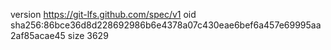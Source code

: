 version https://git-lfs.github.com/spec/v1
oid sha256:86bce36d8d228692986b6e4378a07c430eae6bef6a457e69995aa2af85acae45
size 3629
